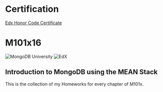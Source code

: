 # Certification
[Edx Honor Code Certificate](https://courses.edx.org/certificates/4b53af15acc5434ea56114c053591377)
# M101x16

![MongoDB University](https://www.edx.org/sites/default/files/school/image/logo/mongodbx-logo-200x101a.png) 
![EdX](https://www.edx.org/sites/default/files/theme/edx-logo-header.png) 

## Introduction to MongoDB using the MEAN Stack 
This is the collection of my Homeworks for every chapter of M101x.